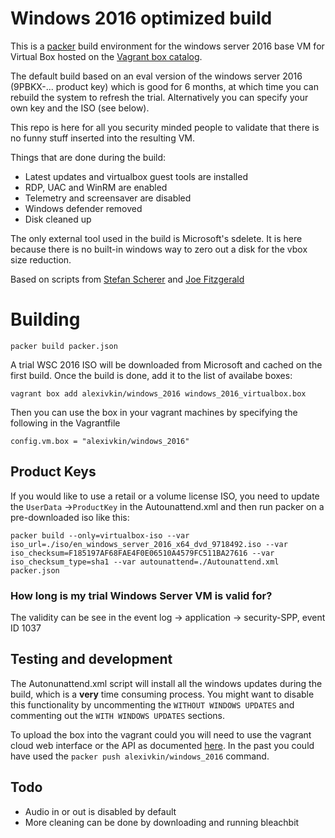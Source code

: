 # Windows 2016 optimized build

This is a [packer](https://www.packer.io/) build environment for the windows server 2016 base VM for Virtual Box hosted on the [Vagrant box catalog](https://app.vagrantup.com/alexivkin/boxes/windows_2016).

The default build based on an eval version of the windows server 2016 (9PBKX-... product key) which is good for 6 months, at which time you can rebuild the system to refresh the trial. Alternatively you can specify your own key and the ISO (see below).

This repo is here for all you security minded people to validate that there is no funny stuff inserted into the resulting VM.

Things that are done during the build:
* Latest updates and virtualbox guest tools are installed
* RDP, UAC and WinRM are enabled
* Telemetry and screensaver are disabled
* Windows defender removed
* Disk cleaned up

The only external tool used in the build is Microsoft's sdelete. It is here because there is no built-in windows way to zero out a disk for the vbox size reduction.

Based on scripts from [Stefan Scherer](https://github.com/StefanScherer/packer-windows) and [Joe Fitzgerald](https://github.com/joefitzgerald/packer-windows)

# Building
`packer build packer.json`

A trial WSC 2016 ISO will be downloaded from Microsoft and cached on the first build. Once the build is done, add it to the list of availabe boxes:

`vagrant box add alexivkin/windows_2016 windows_2016_virtualbox.box`

Then you can use the box in your vagrant machines by specifying the following in the Vagrantfile

`config.vm.box = "alexivkin/windows_2016"`

## Product Keys
If you would like to use a retail or a volume license ISO, you need to update the `UserData` ->`ProductKey` in the Autounattend.xml and then run packer on a pre-downloaded iso like this:

`packer build --only=virtualbox-iso --var iso_url=./iso/en_windows_server_2016_x64_dvd_9718492.iso --var iso_checksum=F185197AF68FAE4F0E06510A4579FC511BA27616 --var iso_checksum_type=sha1 --var autounattend=./Autounattend.xml packer.json`

### How long is my trial Windows Server VM is valid for?
The validity can be see in the event log -> application -> security-SPP, event ID 1037

## Testing and development
The Autonunattend.xml script will install all the windows updates during the build, which is a **very** time consuming process. You  might want to disable this functionality by uncommenting the `WITHOUT WINDOWS UPDATES` and commenting out the `WITH WINDOWS UPDATES` sections.

To upload the box into the vagrant could you will need to use the vagrant cloud web interface or the API as documented [here](https://www.vagrantup.com/docs/vagrant-cloud/boxes/create.html). In the past you could have used the `packer push alexivkin/windows_2016` command.

## Todo
* Audio in or out is disabled by default
* More cleaning can be done by downloading and running bleachbit
